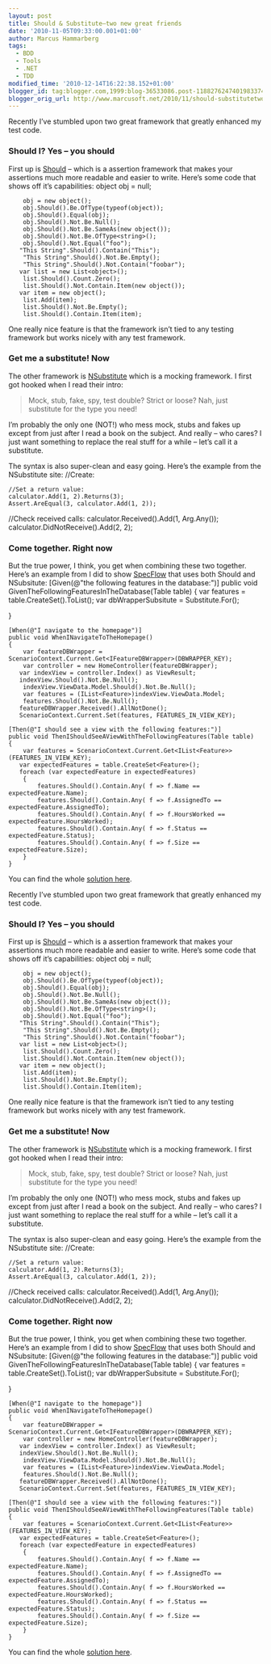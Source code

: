 ```yaml
---
layout: post
title: Should & Substitute–two new great friends
date: '2010-11-05T09:33:00.001+01:00'
author: Marcus Hammarberg
tags:
  - BDD
  - Tools
  - .NET
  - TDD
modified_time: '2010-12-14T16:22:38.152+01:00'
blogger_id: tag:blogger.com,1999:blog-36533086.post-1188276247401983374
blogger_orig_url: http://www.marcusoft.net/2010/11/should-substitutetwo-new-great-friends.html
---
```



Recently I’ve stumbled upon two great framework that greatly enhanced my
test code.

### Should I? Yes – you should

First up is
<a href="http://should.codeplex.com/" target="_blank">Should</a> – which
is a assertion framework that makes your assertions much more readable
and easier to write. Here’s some code that shows off it’s capabilities:
       object obj = null;

        obj = new object();
        obj.Should().Be.OfType(typeof(object));
        obj.Should().Equal(obj);
        obj.Should().Not.Be.Null();
        obj.Should().Not.Be.SameAs(new object());
        obj.Should().Not.Be.OfType<string>();
        obj.Should().Not.Equal("foo");
       "This String".Should().Contain("This");
        "This String".Should().Not.Be.Empty();
        "This String".Should().Not.Contain("foobar");
       var list = new List<object>();
        list.Should().Count.Zero();
        list.Should().Not.Contain.Item(new object());
       var item = new object();
        list.Add(item);
        list.Should().Not.Be.Empty();
        list.Should().Contain.Item(item);

One really nice feature is that the framework isn’t tied to any testing
framework but works nicely with any test framework.

### Get me a substitute! Now

The other framework is
<a href="http://nsubstitute.github.com/" target="_blank">NSubstitute</a>
which is a mocking framework. I first got hooked when I read their
intro:

>
>
> Mock, stub, fake, spy, test double? Strict or loose? Nah, just
> substitute for the type you need!

I’m probably the only one (NOT!) who mess mock, stubs and fakes up
except from just after I read a book on the subject. And really – who
cares? I just want something to replace the real stuff for a while –
let’s call it a substitute.

The syntax is also super-clean and easy going. Here’s the example from
the NSubstitute site:
   //Create:

    //Set a return value:
    calculator.Add(1, 2).Returns(3);
    Assert.AreEqual(3, calculator.Add(1, 2));
   //Check received calls:
    calculator.Received().Add(1, Arg.Any<int>());
    calculator.DidNotReceive().Add(2, 2);

### Come together. Right now

But the true power, I think, you get when combining these two together.
Here’s an example from I did to show
<a href="http://www.specflow.org" target="_blank">SpecFlow</a> that uses
both Should and NSubsitute:
   [Given(@"the following features in the database:")]
    public void GivenTheFollowingFeaturesInTheDatabase(Table table)
    {
       var features = table.CreateSet<Feature>().ToList();
      var dbWrapperSubsitute = Substitute.For<IFeatureDBWrapper>();

   }

    [When(@"I navigate to the homepage")]
    public void WhenINavigateToTheHomepage()
    {
        var featureDBWrapper = ScenarioContext.Current.Get<IFeatureDBWrapper>(DBWRAPPER_KEY);
        var controller = new HomeController(featureDBWrapper);
       var indexView = controller.Index() as ViewResult;
       indexView.Should().Not.Be.Null();
        indexView.ViewData.Model.Should().Not.Be.Null();
        var features = (IList<Feature>)indexView.ViewData.Model;
        features.Should().Not.Be.Null();
       featureDBWrapper.Received().AllNotDone();
       ScenarioContext.Current.Set(features, FEATURES_IN_VIEW_KEY);

    [Then(@"I should see a view with the following features:")]
    public void ThenIShouldSeeAViewWithTheFollowingFeatures(Table table)
    {
        var features = ScenarioContext.Current.Get<IList<Feature>>(FEATURES_IN_VIEW_KEY);
       var expectedFeatures = table.CreateSet<Feature>();
       foreach (var expectedFeature in expectedFeatures)
        {
            features.Should().Contain.Any( f => f.Name ==  expectedFeature.Name);
            features.Should().Contain.Any( f => f.AssignedTo ==  expectedFeature.AssignedTo);
            features.Should().Contain.Any( f => f.HoursWorked ==  expectedFeature.HoursWorked);
            features.Should().Contain.Any( f => f.Status ==  expectedFeature.Status);
            features.Should().Contain.Any( f => f.Size ==  expectedFeature.Size);
        }
    }

You can find the whole <a
href="https://github.com/marcusoftnet/Marcusoft.OutsideIn.FeatureDemo"
target="_blank">solution here</a>.

Recently I’ve stumbled upon two great framework that greatly enhanced my
test code.

### Should I? Yes – you should

First up is
<a href="http://should.codeplex.com/" target="_blank">Should</a> – which
is a assertion framework that makes your assertions much more readable
and easier to write. Here’s some code that shows off it’s capabilities:
       object obj = null;

        obj = new object();
        obj.Should().Be.OfType(typeof(object));
        obj.Should().Equal(obj);
        obj.Should().Not.Be.Null();
        obj.Should().Not.Be.SameAs(new object());
        obj.Should().Not.Be.OfType<string>();
        obj.Should().Not.Equal("foo");
       "This String".Should().Contain("This");
        "This String".Should().Not.Be.Empty();
        "This String".Should().Not.Contain("foobar");
       var list = new List<object>();
        list.Should().Count.Zero();
        list.Should().Not.Contain.Item(new object());
       var item = new object();
        list.Add(item);
        list.Should().Not.Be.Empty();
        list.Should().Contain.Item(item);

One really nice feature is that the framework isn’t tied to any testing
framework but works nicely with any test framework.

### Get me a substitute! Now

The other framework is
<a href="http://nsubstitute.github.com/" target="_blank">NSubstitute</a>
which is a mocking framework. I first got hooked when I read their
intro:

>
>
> Mock, stub, fake, spy, test double? Strict or loose? Nah, just
> substitute for the type you need!

I’m probably the only one (NOT!) who mess mock, stubs and fakes up
except from just after I read a book on the subject. And really – who
cares? I just want something to replace the real stuff for a while –
let’s call it a substitute.

The syntax is also super-clean and easy going. Here’s the example from
the NSubstitute site:
   //Create:

    //Set a return value:
    calculator.Add(1, 2).Returns(3);
    Assert.AreEqual(3, calculator.Add(1, 2));
   //Check received calls:
    calculator.Received().Add(1, Arg.Any<int>());
    calculator.DidNotReceive().Add(2, 2);

### Come together. Right now

But the true power, I think, you get when combining these two together.
Here’s an example from I did to show
<a href="http://www.specflow.org" target="_blank">SpecFlow</a> that uses
both Should and NSubsitute:
   [Given(@"the following features in the database:")]
    public void GivenTheFollowingFeaturesInTheDatabase(Table table)
    {
       var features = table.CreateSet<Feature>().ToList();
      var dbWrapperSubsitute = Substitute.For<IFeatureDBWrapper>();

   }

    [When(@"I navigate to the homepage")]
    public void WhenINavigateToTheHomepage()
    {
        var featureDBWrapper = ScenarioContext.Current.Get<IFeatureDBWrapper>(DBWRAPPER_KEY);
        var controller = new HomeController(featureDBWrapper);
       var indexView = controller.Index() as ViewResult;
       indexView.Should().Not.Be.Null();
        indexView.ViewData.Model.Should().Not.Be.Null();
        var features = (IList<Feature>)indexView.ViewData.Model;
        features.Should().Not.Be.Null();
       featureDBWrapper.Received().AllNotDone();
       ScenarioContext.Current.Set(features, FEATURES_IN_VIEW_KEY);

    [Then(@"I should see a view with the following features:")]
    public void ThenIShouldSeeAViewWithTheFollowingFeatures(Table table)
    {
        var features = ScenarioContext.Current.Get<IList<Feature>>(FEATURES_IN_VIEW_KEY);
       var expectedFeatures = table.CreateSet<Feature>();
       foreach (var expectedFeature in expectedFeatures)
        {
            features.Should().Contain.Any( f => f.Name ==  expectedFeature.Name);
            features.Should().Contain.Any( f => f.AssignedTo ==  expectedFeature.AssignedTo);
            features.Should().Contain.Any( f => f.HoursWorked ==  expectedFeature.HoursWorked);
            features.Should().Contain.Any( f => f.Status ==  expectedFeature.Status);
            features.Should().Contain.Any( f => f.Size ==  expectedFeature.Size);
        }
    }

You can find the whole <a
href="https://github.com/marcusoftnet/Marcusoft.OutsideIn.FeatureDemo"
target="_blank">solution here</a>.
